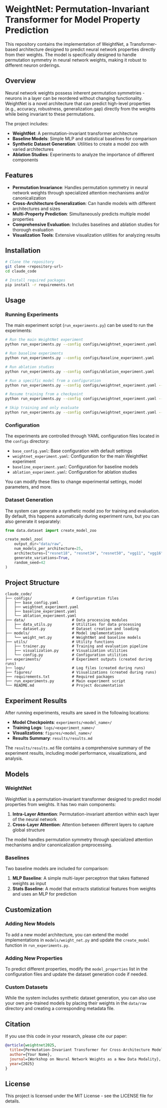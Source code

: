 # WeightNet: Permutation-Invariant Transformer for Model Property Prediction

This repository contains the implementation of WeightNet, a Transformer-based architecture designed to predict neural network properties directly from their weights. The model is specifically designed to handle permutation symmetry in neural network weights, making it robust to different neuron orderings.

## Overview

Neural network weights possess inherent permutation symmetries - neurons in a layer can be reordered without changing functionality. WeightNet is a novel architecture that can predict high-level properties (e.g., accuracy, robustness, generalization gap) directly from the weights while being invariant to these permutations.

The project includes:
- **WeightNet**: A permutation-invariant transformer architecture
- **Baseline Models**: Simple MLP and statistical baselines for comparison
- **Synthetic Dataset Generation**: Utilities to create a model zoo with varied architectures
- **Ablation Studies**: Experiments to analyze the importance of different components

## Features

- **Permutation Invariance**: Handles permutation symmetry in neural network weights through specialized attention mechanisms and/or canonicalization
- **Cross-Architecture Generalization**: Can handle models with different architectures and sizes
- **Multi-Property Prediction**: Simultaneously predicts multiple model properties
- **Comprehensive Evaluation**: Includes baselines and ablation studies for thorough evaluation
- **Visualization Tools**: Extensive visualization utilities for analyzing results

## Installation

```bash
# Clone the repository
git clone <repository-url>
cd claude_code

# Install required packages
pip install -r requirements.txt
```

## Usage

### Running Experiments

The main experiment script (`run_experiments.py`) can be used to run the experiments:

```bash
# Run the main WeightNet experiment
python run_experiments.py --config configs/weightnet_experiment.yaml

# Run baseline experiments
python run_experiments.py --config configs/baseline_experiment.yaml

# Run ablation studies
python run_experiments.py --config configs/ablation_experiment.yaml

# Run a specific model from a configuration
python run_experiments.py --config configs/weightnet_experiment.yaml --model weightnet_main

# Resume training from a checkpoint
python run_experiments.py --config configs/weightnet_experiment.yaml --resume experiments/weightnet_main/weightnet_main_epoch_10.pth

# Skip training and only evaluate
python run_experiments.py --config configs/weightnet_experiment.yaml --skip-training
```

### Configuration

The experiments are controlled through YAML configuration files located in the `configs` directory:

- `base_config.yaml`: Base configuration with default settings
- `weightnet_experiment.yaml`: Configuration for the main WeightNet experiment
- `baseline_experiment.yaml`: Configuration for baseline models
- `ablation_experiment.yaml`: Configuration for ablation studies

You can modify these files to change experimental settings, model parameters, and more.

### Dataset Generation

The system can generate a synthetic model zoo for training and evaluation. By default, this happens automatically during experiment runs, but you can also generate it separately:

```python
from data.dataset import create_model_zoo

create_model_zoo(
    output_dir="data/raw",
    num_models_per_architecture=25,
    architectures=["resnet18", "resnet34", "resnet50", "vgg11", "vgg16", "mobilenet_v2", "densenet121"],
    generate_variations=True,
    random_seed=42
)
```

## Project Structure

```
claude_code/
├── configs/                  # Configuration files
│   ├── base_config.yaml
│   ├── weightnet_experiment.yaml
│   ├── baseline_experiment.yaml
│   └── ablation_experiment.yaml
├── data/                     # Data processing modules
│   ├── data_utils.py         # Utilities for data processing
│   └── dataset.py            # Dataset creation and loading
├── models/                   # Model implementations
│   └── weight_net.py         # WeightNet and baseline models
├── utils/                    # Utility functions
│   ├── trainer.py            # Training and evaluation pipeline
│   ├── visualization.py      # Visualization utilities
│   └── config.py             # Configuration utilities
├── experiments/              # Experiment outputs (created during runs)
├── logs/                     # Log files (created during runs)
├── figures/                  # Visualizations (created during runs)
├── requirements.txt          # Required packages
├── run_experiments.py        # Main experiment script
└── README.md                 # Project documentation
```

## Experiment Results

After running experiments, results are saved in the following locations:

- **Model Checkpoints**: `experiments/<model_name>/`
- **Training Logs**: `logs/<experiment_name>/`
- **Visualizations**: `figures/<model_name>/`
- **Results Summary**: `results/results.md`

The `results/results.md` file contains a comprehensive summary of the experiment results, including model performance, visualizations, and analysis.

## Models

### WeightNet

WeightNet is a permutation-invariant transformer designed to predict model properties from weights. It has two main components:

1. **Intra-Layer Attention**: Permutation-invariant attention within each layer of the neural network
2. **Cross-Layer Attention**: Attention between different layers to capture global structure

The model handles permutation symmetry through specialized attention mechanisms and/or canonicalization preprocessing.

### Baselines

Two baseline models are included for comparison:

1. **MLP Baseline**: A simple multi-layer perceptron that takes flattened weights as input
2. **Stats Baseline**: A model that extracts statistical features from weights and uses an MLP for prediction

## Customization

### Adding New Models

To add a new model architecture, you can extend the model implementations in `models/weight_net.py` and update the `create_model` function in `run_experiments.py`.

### Adding New Properties

To predict different properties, modify the `model_properties` list in the configuration files and update the dataset generation code if needed.

### Custom Datasets

While the system includes synthetic dataset generation, you can also use your own pre-trained models by placing their weights in the `data/raw` directory and creating a corresponding metadata file.

## Citation

If you use this code in your research, please cite our paper:

```bibtex
@article{weightnet2025,
  title={Permutation-Invariant Transformer for Cross-Architecture Model Property Prediction from Weights},
  author={Your Name},
  journal={Workshop on Neural Network Weights as a New Data Modality},
  year={2025}
}
```

## License

This project is licensed under the MIT License - see the LICENSE file for details.